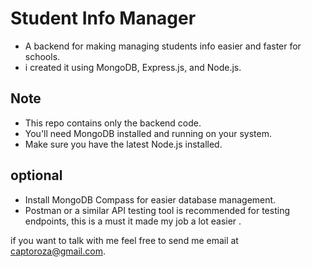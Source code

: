 # Student Info Manager
- A backend for making managing students info easier and faster for schools.
- i created it using MongoDB, Express.js, and Node.js.

## Note

- This repo contains only the backend code.
- You'll need MongoDB installed and running on your system.
- Make sure you have the latest Node.js installed.

## optional 

- Install MongoDB Compass for easier database management.
- Postman or a similar API testing tool is recommended for testing endpoints, this is a must it made my job a lot easier .

if you want to talk with me feel free to send me email at captoroza@gmail.com. 
